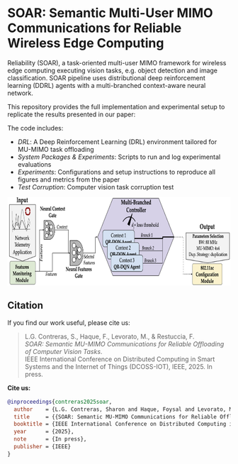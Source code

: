 # SOAR: Semantic Multi-User MIMO Communications for Reliable Wireless Edge Computing 

Reliability (SOAR), a task-oriented multi-user MIMO framework for wireless edge computing executing vision tasks, e.g. object detection and image classification. SOAR pipeline uses distributional deep reinforcement learning (DDRL) agents with a multi-branched context-aware neural network.

This repository provides the full implementation and experimental setup to replicate the results presented in our paper:

The code includes:
- *DRL*: A Deep Reinforcement Learning (DRL) environment tailored for MU-MIMO task offloading
- *System Packages & Experiments*: Scripts to run and log experimental evaluations
- *Experiments*: Configurations and setup instructions to reproduce all figures and metrics from the paper
- *Test Corruption*: Computer vision task corruption test

<p align="center">
<img src="Images/SOAR_pipeline_v2.png"
     alt="Markdown Monster icon" width="750" height="200"
     style="float: center;" />
</p>

## Citation

If you find our work useful, please cite us:

> L.G. Contreras, S., Haque, F., Levorato, M., & Restuccia, F.  
> *SOAR: Semantic MU-MIMO Communications for Reliable Offloading of Computer Vision Tasks*.  
> IEEE International Conference on Distributed Computing in Smart Systems and the Internet of Things (DCOSS-IOT), IEEE, 2025. In press.

**Cite us:**

```bibtex
@inproceedings{contreras2025soar,
  author    = {L.G. Contreras, Sharon and Haque, Foysal and Levorato, Marco and Restuccia, Francesco},
  title     = {{SOAR: Semantic MU-MIMO Communications for Reliable Offloading of Computer Vision Tasks}},
  booktitle = {IEEE International Conference on Distributed Computing in Smart Systems and the Internet of Things (DCOSS-IOT)},
  year      = {2025},
  note      = {In press},
  publisher = {IEEE}
}


